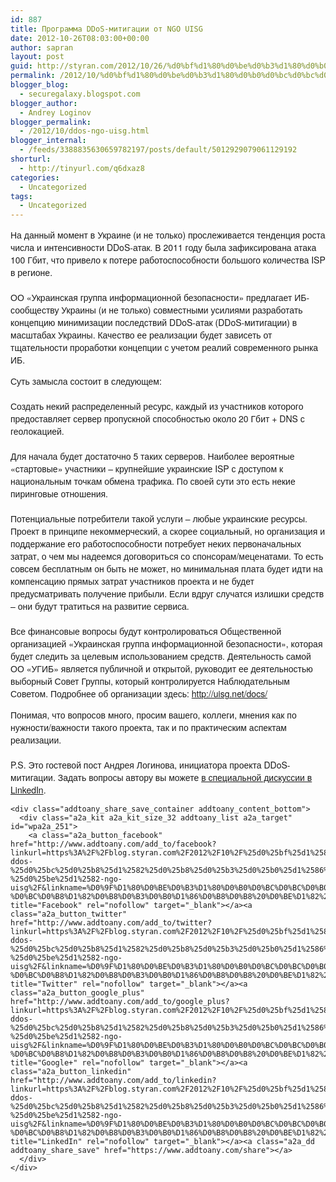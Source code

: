 ```yaml
---
id: 887
title: Программа DDoS-митигации от NGO UISG
date: 2012-10-26T08:03:00+00:00
author: sapran
layout: post
guid: http://styran.com/2012/10/26/%d0%bf%d1%80%d0%be%d0%b3%d1%80%d0%b0%d0%bc%d0%bc%d0%b0-ddos-%d0%bc%d0%b8%d1%82%d0%b8%d0%b3%d0%b0%d1%86%d0%b8%d0%b8-%d0%be%d1%82-ngo-uisg/
permalink: /2012/10/%d0%bf%d1%80%d0%be%d0%b3%d1%80%d0%b0%d0%bc%d0%bc%d0%b0-ddos-%d0%bc%d0%b8%d1%82%d0%b8%d0%b3%d0%b0%d1%86%d0%b8%d0%b8-%d0%be%d1%82-ngo-uisg/
blogger_blog:
  - securegalaxy.blogspot.com
blogger_author:
  - Andrey Loginov
blogger_permalink:
  - /2012/10/ddos-ngo-uisg.html
blogger_internal:
  - /feeds/3388835630659782197/posts/default/5012929079061129192
shorturl:
  - http://tinyurl.com/q6dxaz8
categories:
  - Uncategorized
tags:
  - Uncategorized
---
```

<div dir="ltr" style="text-align: left;">
  <span style="font-family: &quot;Helvetica Neue&quot;,Arial,Helvetica,sans-serif;">На данный момент в Украине (и не только) прослеживается тенденция роста числа и&nbsp;интенсивности&nbsp;DDoS-атак.&nbsp;</span><span style="font-family: 'Helvetica Neue', Arial, Helvetica, sans-serif;">В 2011 году была зафиксирована атака 100 Гбит, что привело к потере работоспособности большого количества ISP в регионе.</span><br /><span style="font-family: &quot;Helvetica Neue&quot;,Arial,Helvetica,sans-serif;"><br /></span><span style="font-family: &quot;Helvetica Neue&quot;,Arial,Helvetica,sans-serif;">ОО «Украинская группа информационной безопасности» предлагает ИБ-сообществу Украины (и не только) совместными усилиями разработать концепцию минимизации последствий DDoS-атак (DDoS-митигации) в масштабах Украины. Качество ее реализации будет зависеть от тщательности проработки концепции с учетом реалий современного рынка ИБ. </span></p> 
  
  <p>
    <span style="font-family: &quot;Helvetica Neue&quot;,Arial,Helvetica,sans-serif;">Суть замысла состоит в следующем: </span><br /><span style="font-family: &quot;Helvetica Neue&quot;,Arial,Helvetica,sans-serif;"><br /></span><span style="font-family: &quot;Helvetica Neue&quot;,Arial,Helvetica,sans-serif;">Создать некий распределенный ресурс, каждый из участников которого предоставляет сервер пропускной способностью около 20 Гбит + DNS с геолокацией. </span><br /><span style="font-family: &quot;Helvetica Neue&quot;,Arial,Helvetica,sans-serif;"><br /></span><span style="font-family: &quot;Helvetica Neue&quot;,Arial,Helvetica,sans-serif;">Для начала будет достаточно 5 таких серверов. Наиболее вероятные «стартовые» участники – крупнейшие украинские ISP с доступом к национальным точкам обмена трафика. По своей сути это есть некие пиринговые отношения. </span><br /><span style="font-family: &quot;Helvetica Neue&quot;,Arial,Helvetica,sans-serif;"><br /></span><span style="font-family: &quot;Helvetica Neue&quot;,Arial,Helvetica,sans-serif;">Потенциальные потребители такой услуги – любые украинские ресурсы. </span><br /><span style="font-family: &quot;Helvetica Neue&quot;,Arial,Helvetica,sans-serif;">Проект в принципе некоммерческий, а скорее социальный, но организация и поддержание его работоспособности потребует неких первоначальных затрат, о чем мы надеемся договориться со спонсорам/меценатами. То есть совсем бесплатным он быть не может, но минимальная плата будет идти на компенсацию прямых затрат участников проекта и не будет предусматривать получение прибыли. Если вдруг случатся излишки средств – они будут тратиться на развитие сервиса.</span><br /><span style="font-family: &quot;Helvetica Neue&quot;,Arial,Helvetica,sans-serif;">&nbsp; </span><br /><span style="font-family: &quot;Helvetica Neue&quot;,Arial,Helvetica,sans-serif;">Все финансовые вопросы будут контролироваться Общественной организацией «Украинская группа информационной безопасности», которая будет следить за целевым использованием средств. Деятельность самой ОО «УГИБ» является публичной и открытой, руководит ее деятельностью выборный Совет Группы, который контролируется Наблюдательным Советом. Подробнее об организации здесь: <a href="http://uisg.net/docs/">http://uisg.net/docs/</a></span>
  </p>
  
  <p>
    <span style="font-family: &quot;Helvetica Neue&quot;,Arial,Helvetica,sans-serif;">Понимая, что вопросов много, просим вашего, коллеги, мнения как по нужности/важности такого проекта, так и по практическим аспектам реализации.</span><br /><span style="font-family: &quot;Helvetica Neue&quot;,Arial,Helvetica,sans-serif;"><br /></span><span style="font-family: Helvetica Neue, Arial, Helvetica, sans-serif;">P.S. Это гостевой пост Андрея Логинова, инициатора проекта DDoS-митигации. Задать вопросы автору вы можете <a href="http://lnkd.in/R57FF2">в специальной дискуссии в LinkedIn</a>.</span><br /><span style="font-family: &quot;Helvetica Neue&quot;,Arial,Helvetica,sans-serif;"></span></div> 
    
    <div class="addtoany_share_save_container addtoany_content_bottom">
      <div class="a2a_kit a2a_kit_size_32 addtoany_list a2a_target" id="wpa2a_251">
        <a class="a2a_button_facebook" href="http://www.addtoany.com/add_to/facebook?linkurl=https%3A%2F%2Fblog.styran.com%2F2012%2F10%2F%25d0%25bf%25d1%2580%25d0%25be%25d0%25b3%25d1%2580%25d0%25b0%25d0%25bc%25d0%25bc%25d0%25b0-ddos-%25d0%25bc%25d0%25b8%25d1%2582%25d0%25b8%25d0%25b3%25d0%25b0%25d1%2586%25d0%25b8%25d0%25b8-%25d0%25be%25d1%2582-ngo-uisg%2F&linkname=%D0%9F%D1%80%D0%BE%D0%B3%D1%80%D0%B0%D0%BC%D0%BC%D0%B0%20DDoS-%D0%BC%D0%B8%D1%82%D0%B8%D0%B3%D0%B0%D1%86%D0%B8%D0%B8%20%D0%BE%D1%82%20NGO%20UISG" title="Facebook" rel="nofollow" target="_blank"></a><a class="a2a_button_twitter" href="http://www.addtoany.com/add_to/twitter?linkurl=https%3A%2F%2Fblog.styran.com%2F2012%2F10%2F%25d0%25bf%25d1%2580%25d0%25be%25d0%25b3%25d1%2580%25d0%25b0%25d0%25bc%25d0%25bc%25d0%25b0-ddos-%25d0%25bc%25d0%25b8%25d1%2582%25d0%25b8%25d0%25b3%25d0%25b0%25d1%2586%25d0%25b8%25d0%25b8-%25d0%25be%25d1%2582-ngo-uisg%2F&linkname=%D0%9F%D1%80%D0%BE%D0%B3%D1%80%D0%B0%D0%BC%D0%BC%D0%B0%20DDoS-%D0%BC%D0%B8%D1%82%D0%B8%D0%B3%D0%B0%D1%86%D0%B8%D0%B8%20%D0%BE%D1%82%20NGO%20UISG" title="Twitter" rel="nofollow" target="_blank"></a><a class="a2a_button_google_plus" href="http://www.addtoany.com/add_to/google_plus?linkurl=https%3A%2F%2Fblog.styran.com%2F2012%2F10%2F%25d0%25bf%25d1%2580%25d0%25be%25d0%25b3%25d1%2580%25d0%25b0%25d0%25bc%25d0%25bc%25d0%25b0-ddos-%25d0%25bc%25d0%25b8%25d1%2582%25d0%25b8%25d0%25b3%25d0%25b0%25d1%2586%25d0%25b8%25d0%25b8-%25d0%25be%25d1%2582-ngo-uisg%2F&linkname=%D0%9F%D1%80%D0%BE%D0%B3%D1%80%D0%B0%D0%BC%D0%BC%D0%B0%20DDoS-%D0%BC%D0%B8%D1%82%D0%B8%D0%B3%D0%B0%D1%86%D0%B8%D0%B8%20%D0%BE%D1%82%20NGO%20UISG" title="Google+" rel="nofollow" target="_blank"></a><a class="a2a_button_linkedin" href="http://www.addtoany.com/add_to/linkedin?linkurl=https%3A%2F%2Fblog.styran.com%2F2012%2F10%2F%25d0%25bf%25d1%2580%25d0%25be%25d0%25b3%25d1%2580%25d0%25b0%25d0%25bc%25d0%25bc%25d0%25b0-ddos-%25d0%25bc%25d0%25b8%25d1%2582%25d0%25b8%25d0%25b3%25d0%25b0%25d1%2586%25d0%25b8%25d0%25b8-%25d0%25be%25d1%2582-ngo-uisg%2F&linkname=%D0%9F%D1%80%D0%BE%D0%B3%D1%80%D0%B0%D0%BC%D0%BC%D0%B0%20DDoS-%D0%BC%D0%B8%D1%82%D0%B8%D0%B3%D0%B0%D1%86%D0%B8%D0%B8%20%D0%BE%D1%82%20NGO%20UISG" title="LinkedIn" rel="nofollow" target="_blank"></a><a class="a2a_dd addtoany_share_save" href="https://www.addtoany.com/share"></a>
      </div>
    </div>